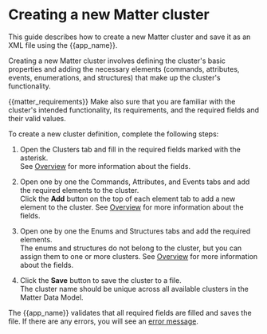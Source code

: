 # Creating a new Matter cluster

This guide describes how to create a new Matter cluster and save it as an XML file using the {{app_name}}.

Creating a new Matter cluster involves defining the cluster's basic properties and adding the necessary elements (commands, attributes, events, enumerations, and structures) that make up the cluster's functionality.

{{matter_requirements}}
Make also sure that you are familiar with the cluster's intended functionality, its requirements, and the required fields and their valid values.

To create a new cluster definition, complete the following steps:

1. Open the Clusters tab and fill in the required fields marked with the asterisk.<br/>
   See [Overview](overview.md#cluster-tab) for more information about the fields.

2. Open one by one the Commands, Attributes, and Events tabs and add the required elements to the cluster.<br/>
   Click the **Add** button on the top of each element tab to add a new element to the cluster.
   See [Overview](overview.md#commands-tab) for more information about the fields.

3. Open one by one the Enums and Structures tabs and add the required elements.<br/>
   The enums and structures do not belong to the cluster, but you can assign them to one or more clusters.
   See [Overview](overview.md#enums-tab) for more information about the fields.

4. Click the **Save** button to save the cluster to a file.<br/>
   The cluster name should be unique across all available clusters in the Matter Data Model.

The {{app_name}} validates that all required fields are filled and saves the file. If there are any errors, you will see an [error message](overview.md#notifications).
